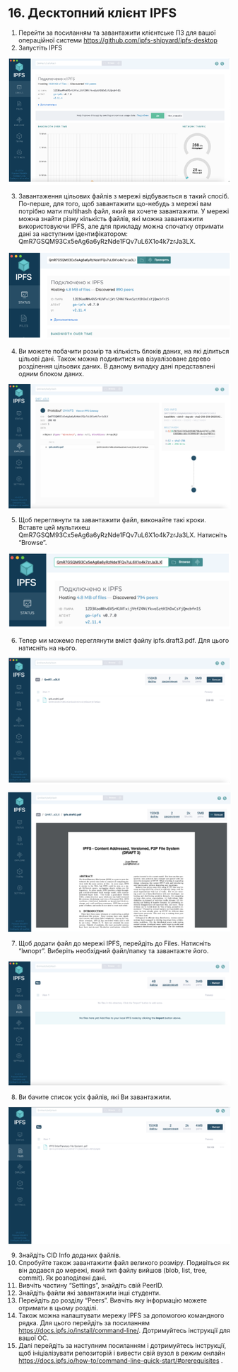 # 16. Десктопний клієнт IPFS
1. Перейти за посиланням та завантажити клієнтське ПЗ для вашої операційної системи 
https://github.com/ipfs-shipyard/ipfs-desktop
2. Запустіть IPFS

![Img](/resources/img/practical-volume/16/22-launch.png)

3.  Завантаження цільових файлів з мережі відбувається в такий спосіб. По-перше, для того, щоб завантажити що-небудь з 
мережі вам потрібно мати multihash файл, який ви хочете завантажити. У мережі можна знайти різну кількість файлів, які 
можна завантажити використовуючи IPFS, але для прикладу можна спочатку отримати дані за наступним ідентифікатором:
QmR7GSQM93Cx5eAg6a6yRzNde1FQv7uL6X1o4k7zrJa3LX.

![Img](/resources/img/practical-volume/16/23-get-data-by-id.png)

4. Ви можете побачити розмір та кількість блоків даних, на які ділиться цільові дані. Також можна подивитися на 
візуалізоване дерево розділення цільових даних. В даному випадку дані представлені одним блоком даних.

![Img](/resources/img/practical-volume/16/24_file_tree.png)

5. Щоб переглянути та завантажити файл, виконайте такі кроки. Вставте цей мультихеш 
QmR7GSQM93Cx5eAg6a6yRzNde1FQv7uL6X1o4k7zrJa3LX. Натисніть “Browse”.

![Img](/resources/img/practical-volume/16/25-get-data-by-id2.png)

6. Тепер ми можемо переглянути вміст файлу ipfs.draft3.pdf. Для цього натисніть на нього.

![Img](/resources/img/practical-volume/16/26-file.png)

![Img](/resources/img/practical-volume/16/27-display.png)

7. Щоб додати файл до мережі IPFS, перейдіть до Files. Натисніть “Імпорт”. Виберіть необхідний файл/папку та 
завантажте його.

![Img](/resources/img/practical-volume/16/28-import.png)

8. Ви бачите список усіх файлів, які Ви завантажили.

![Img](/resources/img/practical-volume/16/29-uploaded.png)

9. Знайдіть CID Info доданих файлів. 
10. Спробуйте також завантажити файл великого розміру. Подивіться як він додався до мережі, який тип файлу вийшов (blob, 
list, tree, commit). Як розподілені дані. 
11. Вивчіть частину “Settings”, знайдіть свій PeerID. 
12. Знайдіть файли які завантажили інші студенти. 
13. Перейдіть до розділу “Peers”. Вивчіть яку інформацію можете отримати в цьому розділі. 
14. Також можна налаштувати мережу IPFS за допомогою командного рядка. Для цього перейдіть за посиланням 
https://docs.ipfs.io/install/command-line/. Дотримуйтесь інструкції для вашої ОС. 
15. Далі перейдіть за наступним посиланням і дотримуйтесь інструкції, щоб ініціалізувати репозиторій і вивести свій 
вузол в режим онлайн https://docs.ipfs.io/how-to/command-line-quick-start/#prerequisites .
